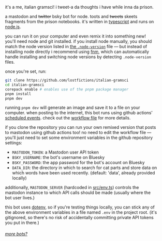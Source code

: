 it's a me, italian gramsci! i tweet-a da thoughts i have while inna da prison.

a mastodon and ~~twitter~~ bsky bot for node. toots and ~~tweets~~ skeets fragments from the prison notebooks. it's written in [typescript](https://www.typescriptlang.org/) and runs on [node.js](http://nodejs.org/).

you can run it on your computer and even remix it into something new! you'll need node and git installed. if you install node manually, you should match the node version listed in [the `.node-version`](.node-version) file — but instead of installing node directly i recommend using [fnm](https://github.com/Schniz/fnm), which can automatically handle installing and switching node versions by detecting `.node-version` files.

once you're set, run:

```sh
git clone https://github.com/lostfictions/italian-gramsci
cd italian-gramsci
corepack enable # enables use of the pnpm package manager
pnpm install
pnpm dev
```

running `pnpm dev` will generate an image and save it to a file on your computer. when posting to the internet, this bot runs using github actions' [scheduled events](https://docs.github.com/en/actions/reference/events-that-trigger-workflows#scheduled-events). check out the [workflow file](.github/workflows/twoot.yml) for more details.

if you clone the repository you can run your own remixed version that posts to mastodon using github actions too! no need to edit the workflow file — you'll just need to set some environment variables in the github repository settings:

- `MASTODON_TOKEN`: a Mastodon user API token
- `BSKY_USERNAME`: the bot's username on Bluesky
- `BSKY_PASSWORD`: the app password for the bot's account on Bluesky
- `DATA_DIR`: the directory in which to search for cat parts and store data on
  which words have been used recently. (default: 'data', already provided
  locally)

additionally, `MASTODON_SERVER` (hardcoded in [src/env.ts](src/env.ts)) controls
the mastodon instance to which API calls should be made (usually where the bot
user lives.)

this bot uses [dotenv](https://github.com/motdotla/dotenv), so if you're testing things locally, you can stick any of the above environment variables in a file named `.env` in the project root. (it's gitignored, so there's no risk of accidentally committing private API tokens you put in there.)

###### [more bots?](https://github.com/lostfictions?tab=repositories&q=botally)
